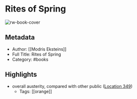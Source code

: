 # Rites of Spring

![rw-book-cover](https://images-na.ssl-images-amazon.com/images/I/51sYQy781sL._SL200_.jpg)

## Metadata
- Author: [[Modris Eksteins]]
- Full Title: Rites of Spring
- Category: #books

## Highlights
- overall austerity, compared with other public ([Location 349](https://readwise.io/to_kindle?action=open&asin=B00938QQD0&location=349))
    - Tags: [[orange]] 
